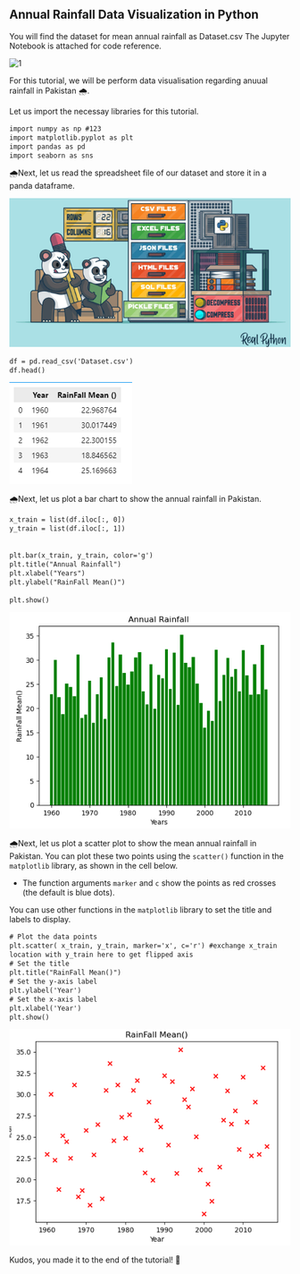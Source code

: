## Annual Rainfall Data Visualization in Python
You will find the dataset for mean annual rainfall as Dataset.csv
The Jupyter Notebook is attached for code reference.
 
![1](https://user-images.githubusercontent.com/40885002/210084382-7fe8c3dd-6062-4b4f-8160-b485278e7335.jpg)

For this tutorial, we will be perform data visualisation regarding anuual rainfall in Pakistan :cloud_with_rain:. 

Let us import the necessay libraries for this tutorial. 
```
import numpy as np #123
import matplotlib.pyplot as plt
import pandas as pd
import seaborn as sns
```

:cloud_with_rain:Next, let us read the spreadsheet file of our dataset and store it in a panda dataframe.

![Read Spreadsheet](picture/read_spreadsheet_pic.png)
```
df = pd.read_csv('Dataset.csv')
df.head()
```
![Data Head](picture/df_head.png)

:cloud_with_rain:Next, let us plot a bar chart to show the annual rainfall in Pakistan.
```
x_train = list(df.iloc[:, 0])
y_train = list(df.iloc[:, 1])
  

plt.bar(x_train, y_train, color='g')
plt.title("Annual Rainfall")
plt.xlabel("Years")
plt.ylabel("RainFall Mean()")
  
plt.show()
```
![Bar Chart Annual Rainfall in Pakistan](picture/bar_rainfall.png)

:cloud_with_rain:Next, let us plot a scatter plot to show the mean annual rainfall in Pakistan.
You can plot these two points using the `scatter()` function in the `matplotlib` library, as shown in the cell below. 
- The function arguments `marker` and `c` show the points as red crosses (the default is blue dots).

You can use other functions in the `matplotlib` library to set the title and labels to display.
```
# Plot the data points
plt.scatter( x_train, y_train, marker='x', c='r') #exchange x_train location with y_train here to get flipped axis
# Set the title
plt.title("RainFall Mean()")
# Set the y-axis label
plt.ylabel('Year')
# Set the x-axis label
plt.xlabel('Year')
plt.show()
```
![Scatter Plot Mean Annual Rainfall in Pakistan](picture/scatter_meanrainfall.png)

Kudos, you made it to the end of the tutorial! :star2:
 
 
